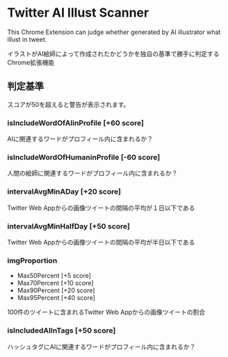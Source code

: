 # Twitter AI Illust Scanner

This Chrome Extension can judge whether generated by AI illustrator what illust in tweet.

イラストがAI絵師によって作成されたかどうかを独自の基準で勝手に判定するChrome拡張機能

## 判定基準

スコアが50を超えると警告が表示されます。

### isIncludeWordOfAIinProfile [+60 score]

AIに関連するワードがプロフィール内に含まれるか？

### isIncludeWordOfHumaninProfile [-60 score]

人間の絵師に関連するワードがプロフィール内に含まれるか？

### intervalAvgMinADay [+20 score]

Twitter Web Appからの画像ツイートの間隔の平均が１日以下である

### intervalAvgMinHalfDay [+50 score]

Twitter Web Appからの画像ツイートの間隔の平均が半日以下である

### imgProportion

- Max50Percent [+5 score]
- Max70Percent [+10 score]
- Max90Percent [+20 score]
- Max95Percent [+40 score]

100件のツイートに含まれるTwitter Web Appからの画像ツイートの割合

### isIncludedAIInTags [+50 score]

ハッシュタグにAIに関連するワードがプロフィール内に含まれるか？

